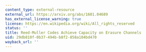 ```yaml
---
content_type: external-resource
external_url: https://arxiv.org/abs/1601.04689
has_external_license_warning: true
license: https://en.wikipedia.org/wiki/All_rights_reserved
status: ''
title: Reed-Muller Codes Achieve Capacity on Erasure Channels
uid: 29db810f-0b37-494b-b8f2-858a104bd470
wayback_url: ''
---
```

